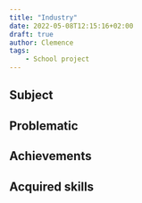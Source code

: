 ```yaml
---
title: "Industry"
date: 2022-05-08T12:15:16+02:00
draft: true
author: Clemence
tags:
	- School project
---
```


## Subject

## Problematic

## Achievements

## Acquired skills